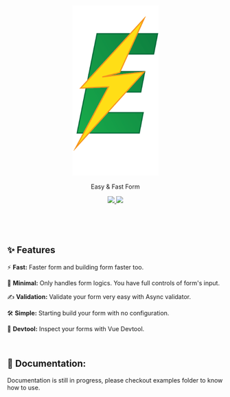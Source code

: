 <p align="center">
  <a href="https://github.com/Ez-Kits/form/" target="_blank">
    <img src="https://raw.githubusercontent.com/Ez-Kits/form/main/logo.png" width="200" title="Go to website">
  </a>
</p>

<p align="center">
Easy & Fast Form
</p>

<p align="center">
	<a href="https://www.npmjs.com/package/@ez-kits/form-core" target="_blank">
		<img src="https://img.shields.io/npm/v/@ez-kits/form-core.svg?label=&color=18C75B">
	</a>
	<a href="https://npm-stat.com/charts.html?package=@ez-kits/form-core" target="_blank">
		<img src="https://img.shields.io/npm/dm/@ez-kits/form-core.svg?label=&color=F09E18">
	</a>
	<!-- <a href="https://ez-kits.github.io/form/" target="_blank">
		<img src="https://img.shields.io/badge/-Documentation-09BA4D">
	</a> -->
</p>
<br>
<br>
<br>

## ✨ Features

⚡️ **Fast:** Faster form and building form faster too.

🤏 **Minimal:** Only handles form logics. You have full controls of form's input.

✍ **Validation:** Validate your form very easy with Async validator.

🛠️ **Simple:** Starting build your form with no configuration.

🔌 **Devtool:** Inspect your forms with Vue Devtool.

<br>

## 📖 Documentation:

<!-- [Read Documentation](https://niku98.github.io/form/) -->

Documentation is still in progress, please checkout examples folder to know how to use.
